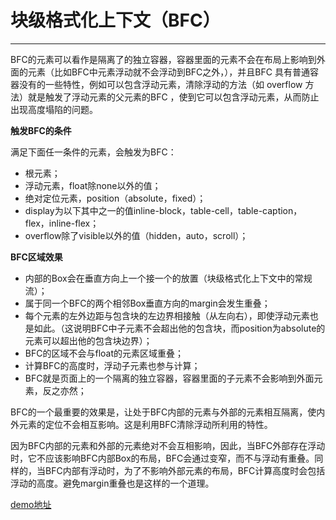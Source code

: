 # 块级格式化上下文（BFC） #


----------

BFC的元素可以看作是隔离了的独立容器，容器里面的元素不会在布局上影响到外面的元素（比如BFC中元素浮动就不会浮动到BFC之外，），并且BFC 具有普通容器没有的一些特性，例如可以包含浮动元素，清除浮动的方法（如 overflow 方法）就是触发了浮动元素的父元素的BFC ，使到它可以包含浮动元素，从而防止出现高度塌陷的问题。

**触发BFC的条件**

满足下面任一条件的元素，会触发为BFC：

- 根元素；
- 浮动元素，float除none以外的值；
- 绝对定位元素，position（absolute，fixed）；
- display为以下其中之一的值inline-block，table-cell，table-caption，flex，inline-flex；
- overflow除了visible以外的值（hidden，auto，scroll）；

**BFC区域效果**

- 内部的Box会在垂直方向上一个接一个的放置（块级格式化上下文中的常规流）；
- 属于同一个BFC的两个相邻Box垂直方向的margin会发生重叠；
- 每个元素的左外边距与包含块的左边界相接触（从左向右），即使浮动元素也是如此。（这说明BFC中子元素不会超出他的包含块，而position为absolute的元素可以超出他的包含块边界）；
- BFC的区域不会与float的元素区域重叠；
- 计算BFC的高度时，浮动子元素也参与计算；
- BFC就是页面上的一个隔离的独立容器，容器里面的子元素不会影响到外面元素，反之亦然；

BFC的一个最重要的效果是，让处于BFC内部的元素与外部的元素相互隔离，使内外元素的定位不会相互影响。这是利用BFC清除浮动所利用的特性。

因为BFC内部的元素和外部的元素绝对不会互相影响，因此，当BFC外部存在浮动时，它不应该影响BFC内部Box的布局，BFC会通过变窄，而不与浮动有重叠。同样的，当BFC内部有浮动时，为了不影响外部元素的布局，BFC计算高度时会包括浮动的高度。避免margin重叠也是这样的一个道理。

[demo地址](https://github.com/huanghaibin91/My-HTML-CSS/blob/master/CSS/html/BFC.html)
